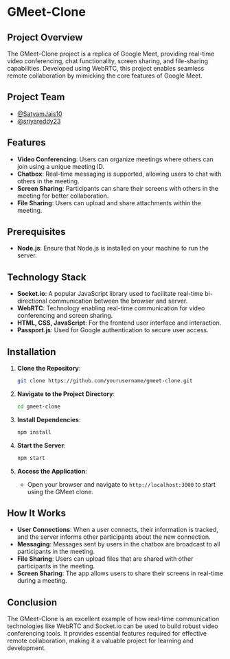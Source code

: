 # GMeet-Clone

## Project Overview

The GMeet-Clone project is a replica of Google Meet, providing real-time video conferencing, chat functionality, screen sharing, and file-sharing capabilities. Developed using WebRTC, this project enables seamless remote collaboration by mimicking the core features of Google Meet.

## Project Team

- [@SatyamJais10](https://github.com/SatyamJais10)
- [@sriyareddy23](https://github.com/sriyareddy23)

## Features

- **Video Conferencing**: Users can organize meetings where others can join using a unique meeting ID.
- **Chatbox**: Real-time messaging is supported, allowing users to chat with others in the meeting.
- **Screen Sharing**: Participants can share their screens with others in the meeting for better collaboration.
- **File Sharing**: Users can upload and share attachments within the meeting.

## Prerequisites

- **Node.js**: Ensure that Node.js is installed on your machine to run the server.

## Technology Stack

- **Socket.io**: A popular JavaScript library used to facilitate real-time bi-directional communication between the browser and server.
- **WebRTC**: Technology enabling real-time communication for video conferencing and screen sharing.
- **HTML, CSS, JavaScript**: For the frontend user interface and interaction.
- **Passport.js**: Used for Google authentication to secure user access.

## Installation

1. **Clone the Repository**:
    ```bash
    git clone https://github.com/yourusername/gmeet-clone.git
    ```

2. **Navigate to the Project Directory**:
    ```bash
    cd gmeet-clone
    ```

3. **Install Dependencies**:
    ```bash
    npm install
    ```

4. **Start the Server**:
    ```bash
    npm start
    ```

5. **Access the Application**:
    - Open your browser and navigate to `http://localhost:3000` to start using the GMeet clone.

## How It Works

- **User Connections**: When a user connects, their information is tracked, and the server informs other participants about the new connection.
- **Messaging**: Messages sent by users in the chatbox are broadcast to all participants in the meeting.
- **File Sharing**: Users can upload files that are shared with other participants in the meeting.
- **Screen Sharing**: The app allows users to share their screens in real-time during a meeting.

## Conclusion

The GMeet-Clone is an excellent example of how real-time communication technologies like WebRTC and Socket.io can be used to build robust video conferencing tools. It provides essential features required for effective remote collaboration, making it a valuable project for learning and development.
